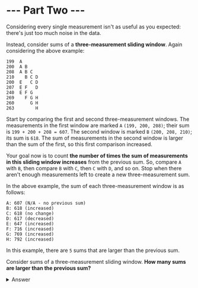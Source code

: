 # --- Part Two ---

Considering every single measurement isn't as useful as you expected: there's
just too much noise in the data.

Instead, consider sums of a **three-measurement sliding window**. Again
considering the above example:

```
199  A
200  A B
208  A B C
210    B C D
200  E   C D
207  E F   D
240  E F G
269    F G H
260      G H
263        H
```

Start by comparing the first and second three-measurement windows. The
measurements in the first window are marked `A` `(199, 200, 208)`; their sum is
`199 + 200 + 208 = 607`. The second window is marked `B` `(200, 208, 210)`;
its sum is `618`. The sum of measurements in the second window is larger than
the sum of the first, so this first comparison increased.

Your goal now is to count **the number of times the sum of measurements in this
sliding window increases** from the previous sum. So, compare `A` with `B`, then
compare `B` with `C`, then `C` with `D`, and so on. Stop when there aren't
enough measurements left to create a new three-measurement sum.

In the above example, the sum of each three-measurement window is as follows:

```
A: 607 (N/A - no previous sum)
B: 618 (increased)
C: 618 (no change)
D: 617 (decreased)
E: 647 (increased)
F: 716 (increased)
G: 769 (increased)
H: 792 (increased)
```

In this example, there are `5` sums that are larger than the previous sum.

Consider sums of a three-measurement sliding window. **How many sums are larger
than the previous sum?**

<details>
  <summary>Answer</summary>
  <code>1248</code>
</details>
